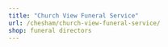 ```yaml
---
title: "Church View Funeral Service"
url: /chesham/church-view-funeral-service/
shop: funeral directors
---
```

